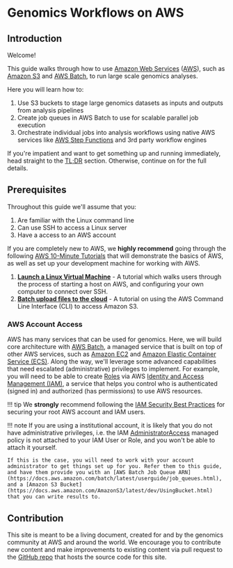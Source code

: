 # Genomics Workflows on AWS

## Introduction

Welcome!

This guide walks through how to use [Amazon Web Services](https://aws.amazon.com) ([AWS](https://aws.amazon.com)), such as [Amazon S3](https://aws.amazon.com/s3) and [AWS Batch](https://aws.amazon.com/batch), to run large scale genomics analyses.

Here you will learn how to:

1. Use S3 buckets to stage large genomics datasets as inputs and outputs from analysis pipelines
2. Create job queues in AWS Batch to use for scalable parallel job execution
3. Orchestrate individual jobs into analysis workflows using native AWS services like [AWS Step Functions](https://aws.amazon.com/step-functions) and 3rd party workflow engines

If you're impatient and want to get something up and running immediately, head 
straight to the [TL;DR](tldr) section.  Otherwise, continue on for the full details.

## Prerequisites

Throughout this guide we'll assume that you:

1. Are familiar with the Linux command line
2. Can use SSH to access a Linux server
3. Have a access to an AWS account

If you are completely new to AWS, we **highly recommend** going through the following [AWS 10-Minute Tutorials](https://aws.amazon.com/getting-started/tutorials/) that will demonstrate the basics of AWS, as well as set up your development machine for working with AWS.

1. **[Launch a Linux Virtual Machine](https://aws.amazon.com/getting-started/tutorials/launch-a-virtual-machine/)** - A tutorial which walks users through the process of starting a host on AWS, and configuring your own computer to connect over SSH.
2. **[Batch upload files to the cloud](https://aws.amazon.com/getting-started/tutorials/backup-to-s3-cli/)** - A tutorial on using the AWS Command Line Interface (CLI) to access Amazon S3.

### AWS Account Access

AWS has many services that can be used for genomics.  Here, we will build core architecture with [AWS Batch](https://aws.amazon.com/batch), a managed service that is built on top of other AWS services, such as [Amazon EC2](https://aws.amazon.com/ec2) and [Amazon Elastic Container Service (ECS)](https://aws.amazon.com/ecs).  Along the way, we'll leverage some advanced capabilities that need escalated (administrative) privileges to implement.  For example, you will need to be able to create [Roles](https://docs.aws.amazon.com/IAM/latest/UserGuide/id_roles.html) via AWS [Identity and Access Management (IAM)](https://docs.aws.amazon.com/IAM/latest/UserGuide/introduction.html), a service that helps you control who is authenticated (signed in) and authorized (has permissions) to use AWS resources.

!!! tip
    We **strongly** recommend following the [IAM Security Best Practices](https://docs.aws.amazon.com/IAM/latest/UserGuide/best-practices.html) for securing your root AWS account and IAM users.

!!! note
    If you are using a institutional account, it is likely that you do not have administrative privileges, i.e. the IAM [AdministratorAccess](https://docs.aws.amazon.com/IAM/latest/UserGuide/access_policies_managed-vs-inline.html) managed policy is not attached to your IAM User or Role, and you won't be able to attach it yourself.

    If this is the case, you will need to work with your account administrator to get things set up for you. Refer them to this guide, and have them provide you with an [AWS Batch Job Queue ARN](https://docs.aws.amazon.com/batch/latest/userguide/job_queues.html), and a [Amazon S3 Bucket](https://docs.aws.amazon.com/AmazonS3/latest/dev/UsingBucket.html) that you can write results to.

## Contribution

This site is meant to be a living document, created for and by the genomics community at AWS and around the world.  We encourage you to contribute new content and make improvements to existing content via pull request to the [GitHub repo](https://github.com/aws-samples/aws-genomics-workflows/) that hosts the source code for this site.